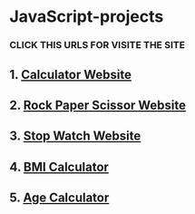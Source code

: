 # JavaScript-projects

### CLICK THIS URLS FOR VISITE THE SITE

## 1. [Calculator Website](https://logesh-works.github.io/JavaScript-projects/Calculator/index.html)
## 2. [Rock Paper Scissor Website](https://logesh-works.github.io/JavaScript-projects/RPS%20game/rps.html)
## 3. [Stop Watch Website](https://logesh-works.github.io/JavaScript-projects/Stop%20watch/forr.html)
## 4. [BMI Calculator](https://logesh-works.github.io/JavaScript-projects/BMI/index.html)
## 5. [Age Calculator](https://logesh-works.github.io/JavaScript-projects/AgeCalculator/index.html)

